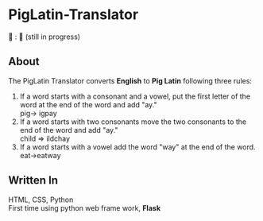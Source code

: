 # PigLatin-Translator
:pig: : :hammer: (still in progress)

## About  
The PigLatin Translator converts **English** to **Pig Latin** following three rules:
1. If a word starts with a consonant and a vowel, put the first letter of the word at the end of the word and add "ay." <br/>pig-> igpay
3. If a word starts with two consonants move the two consonants to the end of the word and add "ay." <br/>child => ildchay 
4. If a word starts with a vowel add the word "way" at the end of the word. <br/>eat->eatway

## Written In
HTML, CSS, Python </br>
First time using python web frame work, **Flask**
